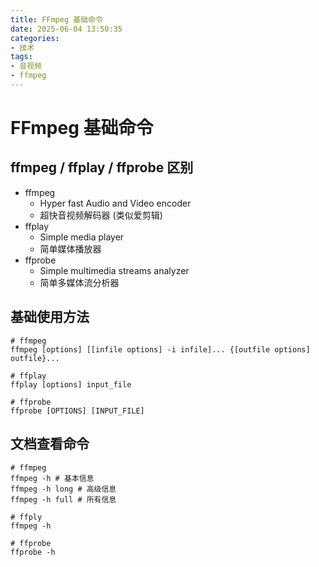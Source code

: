 ```yaml
---
title: FFmpeg 基础命令
date: 2025-06-04 13:50:35
categories:
- 技术
tags:
- 音视频
- ffmpeg
---
```


# FFmpeg 基础命令

## ffmpeg / ffplay / ffprobe 区别

- ffmpeg
  - Hyper fast Audio and Video encoder
  - 超快音视频解码器 (类似爱剪辑)
- ffplay
  - Simple media player
  - 简单媒体播放器
- ffprobe
  - Simple multimedia streams analyzer
  - 简单多媒体流分析器

## 基础使用方法

```shell
# ffmpeg
ffmpeg [options] [[infile options] -i infile]... {[outfile options] outfile}...

# ffplay
ffplay [options] input_file

# ffprobe
ffprobe [OPTIONS] [INPUT_FILE]
```

## 文档查看命令

```shell
# ffmpeg
ffmpeg -h # 基本信息
ffmpeg -h long # 高级信息
ffmpeg -h full # 所有信息

# ffply
ffmpeg -h 

# ffprobe
ffprobe -h
```